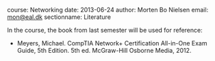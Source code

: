 course: Networking
date: 2013-06-24
author: Morten Bo Nielsen
email: mon@eal.dk
sectionname: Literature

In the course, the book from last semester will be used for reference:

* Meyers, Michael. CompTIA Network+ Certification All-in-One Exam Guide, 5th Edition. 5th ed. McGraw-Hill Osborne Media, 2012.


